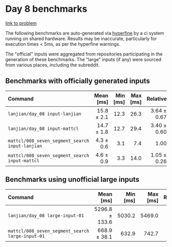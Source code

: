 # Day 8 benchmarks

[link to problem](http://adventofcode.com/2021/day/8)

The following benchmarks are auto-generated via [hyperfine](https://github.com/sharkdp/hyperfine) by a ci system running on shared hardware. Results may be inaccurate, particularly for execution times < 5ms, as per the hyperfine warnings.

The "official" inputs were aggregated from repositories participating in the generation of these benchmarks. The "large" inputs (if any) were sourced from various places, including the subreddit.

## Benchmarks with officially generated inputs
| Command | Mean [ms] | Min [ms] | Max [ms] | Relative |
|:---|---:|---:|---:|---:|
| `lanjian/day_08 input-lanjian` | 15.8 ± 2.1 | 12.3 | 26.3 | 3.64 ± 0.67 |
| `lanjian/day_08 input-mattcl` | 14.7 ± 1.8 | 12.7 | 29.4 | 3.40 ± 0.60 |
| `mattcl/008_seven_segment_search input-lanjian` | 4.3 ± 0.6 | 3.1 | 7.4 | 1.00 |
| `mattcl/008_seven_segment_search input-mattcl` | 4.6 ± 0.9 | 3.3 | 14.0 | 1.05 ± 0.26 |
## Benchmarks using unofficial large inputs
| Command | Mean [ms] | Min [ms] | Max [ms] | Relative |
|:---|---:|---:|---:|---:|
| `lanjian/day_08 large-input-01` | 5296.8 ± 133.6 | 5030.2 | 5469.0 | 7.92 ± 0.49 |
| `mattcl/008_seven_segment_search large-input-01` | 668.9 ± 38.1 | 632.9 | 742.7 | 1.00 |
